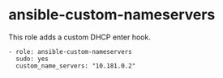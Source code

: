 # ansible-custom-nameservers

This role adds a custom DHCP enter hook. 

```
- role: ansible-custom-nameservers
  sudo: yes
  custom_name_servers: "10.181.0.2"
```
